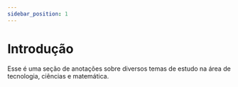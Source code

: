```yaml
---
sidebar_position: 1
---
```


# Introdução

Esse é uma seção de anotações sobre diversos temas de estudo na área de tecnologia, ciências e matemática.

